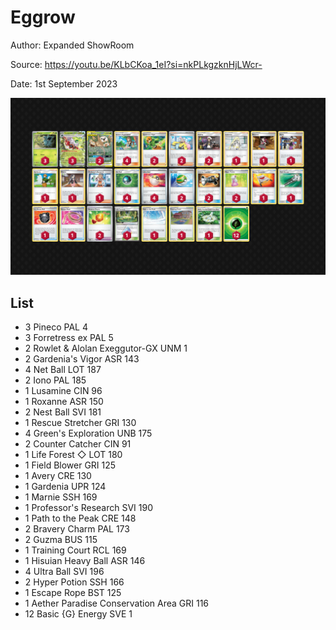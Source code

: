 # Eggrow

Author: Expanded ShowRoom

Source: <https://youtu.be/KLbCKoa_1eI?si=nkPLkgzknHjLWcr->

Date: 1st September 2023

![decklist](../../images/OBF/Eggrow/1-%20Eggrow.png)

## List

* 3 Pineco PAL 4
* 3 Forretress ex PAL 5
* 2 Rowlet & Alolan Exeggutor-GX UNM 1
* 2 Gardenia's Vigor ASR 143
* 4 Net Ball LOT 187
* 2 Iono PAL 185
* 1 Lusamine CIN 96
* 1 Roxanne ASR 150
* 2 Nest Ball SVI 181
* 1 Rescue Stretcher GRI 130
* 4 Green's Exploration UNB 175
* 2 Counter Catcher CIN 91
* 1 Life Forest ◇ LOT 180
* 1 Field Blower GRI 125
* 1 Avery CRE 130
* 1 Gardenia UPR 124
* 1 Marnie SSH 169
* 1 Professor's Research SVI 190
* 1 Path to the Peak CRE 148
* 2 Bravery Charm PAL 173
* 2 Guzma BUS 115
* 1 Training Court RCL 169
* 1 Hisuian Heavy Ball ASR 146
* 4 Ultra Ball SVI 196
* 2 Hyper Potion SSH 166
* 1 Escape Rope BST 125
* 1 Aether Paradise Conservation Area GRI 116
* 12 Basic {G} Energy SVE 1
